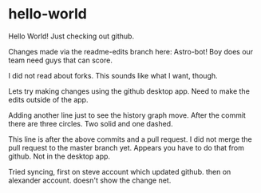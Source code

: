 # hello-world
Hello World! Just checking out github.

Changes made via the readme-edits branch here:
Astro-bot! Boy does our team need guys that can score.

I did not read about forks. This sounds like what I want, though.

Lets try making changes using the github desktop app. Need to make the edits outside of the app.

Adding another line just to see the history graph move.
After the commit there are three circles. Two solid and one dashed.

This line is after the above commits and a pull request. I did not merge the pull request to the master branch yet.
Appears you have to do that from github. Not in the desktop app.

Tried syncing, first on steve account which updated github. then on alexander account. doesn't show the change net.